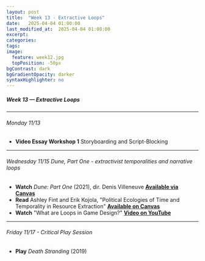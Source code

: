 ```yaml
---
layout: post
title:  "Week 13 - Extractive Loops"
date:   2025-04-04 01:00:00
last_modified_at:  2025-04-04 01:00:00
excerpt: 
categories: 
tags: 
image:
  feature: week12.jpg
  topPosition: -50px
bgContrast: dark
bgGradientOpacity: darker
syntaxHighlighter: no
---
```

##### **Week 13 — Extractive Loops**

---

###### Monday 11/13

- **Video Essay Workshop 1** Storyboarding and Script-Blocking

---

###### Wednesday 11/15 *Dune, Part One* - extractivist temporalities and narrative loops
- **Watch** *Dune: Part One* (2021), dir. Denis Villeneuve [**Available via Canvas**](https://uncch.instructure.com/courses/33866/discussion_topics/230654)
- **Read** Ashley Fint and Erik Kojola, "Political Ecologies of Time and Temporality in Resource Extraction" [**Available on Canvas**](https://uncch.instructure.com/courses/33866/files/folder/Readings?preview=4600664)
- **Watch** "What are Loops in Game Design?" [**Video on YouTube**](https://www.youtube.com/watch?v=PMj8Q4ViKzs)

---

###### Friday 11/17 - Critical Play Session
- **Play** *Death Stranding* (2019) 
